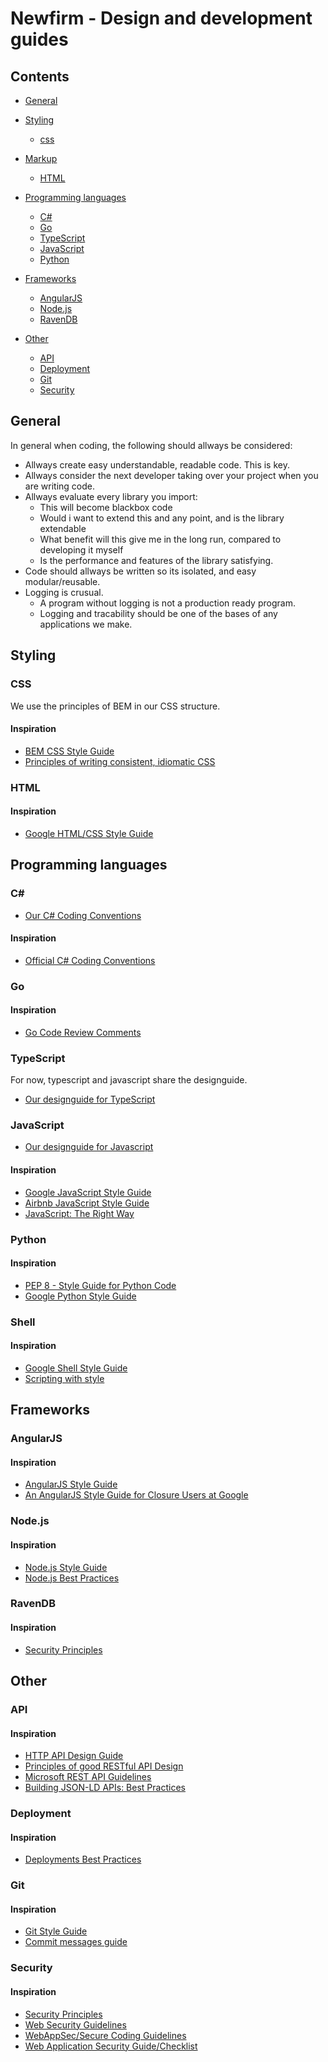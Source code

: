 # Newfirm - Design and development guides


## Contents

+ [General](#General)
+ [Styling](#styling)
  + [css](#css)

+ [Markup](#markup)
  + [HTML](#html)

+ [Programming languages](#programming-languages)
  + [C#](#c)
  + [Go](#go)
  + [TypeScript](#TypeScript)
  + [JavaScript](#JavaScript)
  + [Python](#python)

+ [Frameworks](#frameworks)
  + [AngularJS](#AngularJS)
  + [Node.js](#Node.js)
  + [RavenDB](#RavenDb)

+ [Other](#other)
  + [API](#api)
  + [Deployment](#deployment)
  + [Git](#git)
  + [Security](#security)

## General

In general when coding, the following should allways be considered:
* Allways create easy understandable, readable code. This is key.
* Allways consider the next developer taking over your project when you are writing code.
* Allways evaluate every library you import:
  * This will become blackbox code
  * Would i want to extend this and any point, and is the library extendable
  * What benefit will this give me in the long run, compared to developing it myself
  * Is the performance and features of the library satisfying.
* Code should allways be written so its isolated, and easy modular/reusable.
* Logging is crusual. 
  * A program without logging is not a production ready program.
  * Logging and tracability should be one of the bases of any applications we make.

## Styling

### CSS
We use the principles of BEM in our CSS structure.

#### Inspiration
+ [BEM CSS Style Guide](http://getbem.com/introduction/)
+ [Principles of writing consistent, idiomatic CSS](https://github.com/necolas/idiomatic-css#readme)

### HTML

#### Inspiration
+ [Google HTML/CSS Style Guide](https://google.github.io/styleguide/htmlcssguide.html)

## Programming languages

### C&#35;
+ [Our C# Coding Conventions](./c%23/readme.md)

#### Inspiration
+ [Official C# Coding Conventions](https://docs.microsoft.com/en-us/dotnet/csharp/programming-guide/inside-a-program/coding-conventions)

### Go

#### Inspiration
+ [Go Code Review Comments](https://github.com/golang/go/wiki/CodeReviewComments)

### TypeScript
For now, typescript and javascript share the designguide.
+ [Our designguide for TypeScript](./js/readme.md)

### JavaScript
+ [Our designguide for Javascript](./js/readme.md)

#### Inspiration
+ [Google JavaScript Style Guide](https://google.github.io/styleguide/jsguide.html)
+ [Airbnb JavaScript Style Guide](https://github.com/airbnb/javascript#readme)
+ [JavaScript: The Right Way](http://jstherightway.org/)

### Python

#### Inspiration
+ [PEP 8 - Style Guide for Python Code](https://www.python.org/dev/peps/pep-0008/)
+ [Google Python Style Guide](https://google.github.io/styleguide/pyguide.html)


### Shell

#### Inspiration
+ [Google Shell Style Guide](https://google.github.io/styleguide/shell.xml)
+ [Scripting with style](https://wiki.bash-hackers.org/scripting/style)


## Frameworks

### AngularJS

#### Inspiration
+ [AngularJS Style Guide](https://github.com/johnpapa/angular-styleguide#readme)
+ [An AngularJS Style Guide for Closure Users at Google](https://google.github.io/styleguide/angularjs-google-style.html)


### Node.js

#### Inspiration
+ [Node.js Style Guide](https://github.com/felixge/node-style-guide#readme)
+ [Node.js Best Practices](https://github.com/i0natan/nodebestpractices#readme)

### RavenDB

#### Inspiration
+ [Security Principles](https://infosec.mozilla.org/fundamentals/security_principles.html)
## Other

### API

#### Inspiration
+ [HTTP API Design Guide](https://github.com/interagent/http-api-design#readme)
+ [Principles of good RESTful API Design](https://codeplanet.io/principles-good-restful-api-design/)
+ [Microsoft REST API Guidelines](https://github.com/Microsoft/api-guidelines/blob/vNext/Guidelines.md#readme)
+ [Building JSON-LD APIs: Best Practices](https://json-ld.org/spec/latest/json-ld-api-best-practices/)


### Deployment

#### Inspiration
+ [Deployments Best Practices](http://guides.beanstalkapp.com/deployments/best-practices.html)


### Git

#### Inspiration
+ [Git Style Guide](https://github.com/agis/git-style-guide#readme)
+ [Commit messages guide](https://github.com/RomuloOliveira/commit-messages-guide#readme)


### Security

#### Inspiration
+ [Security Principles](https://infosec.mozilla.org/fundamentals/security_principles.html)
+ [Web Security Guidelines](https://infosec.mozilla.org/guidelines/web_security)
+ [WebAppSec/Secure Coding Guidelines](https://wiki.mozilla.org/WebAppSec/Secure_Coding_Guidelines)
+ [Web Application Security Guide/Checklist](https://en.wikibooks.org/wiki/Web_Application_Security_Guide/Checklist)

